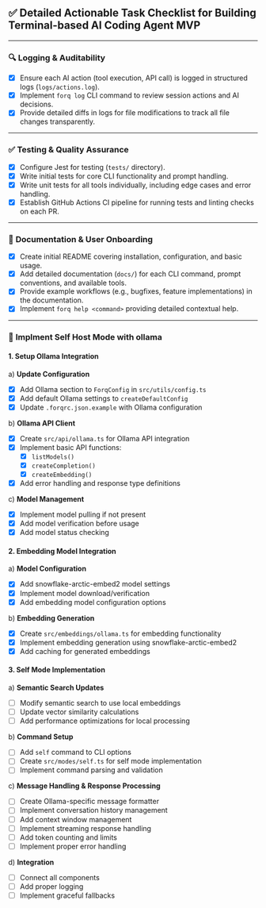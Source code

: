 ## ✅ **Detailed Actionable Task Checklist for Building Terminal-based AI Coding Agent MVP**

---

### 🔍 **Logging & Auditability**

- [x] Ensure each AI action (tool execution, API call) is logged in structured logs (`logs/actions.log`).
- [x] Implement `forq log` CLI command to review session actions and AI decisions.
- [x] Provide detailed diffs in logs for file modifications to track all file changes transparently.

---

### ✅ **Testing & Quality Assurance**

- [x] Configure Jest for testing (`tests/` directory).
- [x] Write initial tests for core CLI functionality and prompt handling.
- [x] Write unit tests for all tools individually, including edge cases and error handling.
- [x] Establish GitHub Actions CI pipeline for running tests and linting checks on each PR.

---

### 📖 **Documentation & User Onboarding**

- [x] Create initial README covering installation, configuration, and basic usage.
- [x] Add detailed documentation (`docs/`) for each CLI command, prompt conventions, and available tools.
- [x] Provide example workflows (e.g., bugfixes, feature implementations) in the documentation.
- [x] Implement `forq help <command>` providing detailed contextual help.

---

### 🔄 **Implment Self Host Mode with ollama**

#### **1. Setup Ollama Integration**

a) **Update Configuration**
- [x] Add Ollama section to `ForqConfig` in `src/utils/config.ts`
- [x] Add default Ollama settings to `createDefaultConfig`
- [x] Update `.forqrc.json.example` with Ollama configuration

b) **Ollama API Client**
- [x] Create `src/api/ollama.ts` for Ollama API integration
- [x] Implement basic API functions:
  - [x] `listModels()`
  - [x] `createCompletion()`
  - [x] `createEmbedding()`
- [x] Add error handling and response type definitions

c) **Model Management**
- [x] Implement model pulling if not present
- [x] Add model verification before usage
- [x] Add model status checking

#### **2. Embedding Model Integration**

a) **Model Configuration**
- [x] Add snowflake-arctic-embed2 model settings
- [x] Implement model download/verification
- [x] Add embedding model configuration options

b) **Embedding Generation**
- [x] Create `src/embeddings/ollama.ts` for embedding functionality
- [x] Implement embedding generation using snowflake-arctic-embed2
- [x] Add caching for generated embeddings

#### **3. Self Mode Implementation**

a) **Semantic Search Updates**
- [ ] Modify semantic search to use local embeddings
- [ ] Update vector similarity calculations
- [ ] Add performance optimizations for local processing

b) **Command Setup**
- [ ] Add `self` command to CLI options
- [ ] Create `src/modes/self.ts` for self mode implementation
- [ ] Implement command parsing and validation

c) **Message Handling & Response Processing**
- [ ] Create Ollama-specific message formatter
- [ ] Implement conversation history management
- [ ] Add context window management
- [ ] Implement streaming response handling
- [ ] Add token counting and limits
- [ ] Implement proper error handling

d) **Integration**
- [ ] Connect all components
- [ ] Add proper logging
- [ ] Implement graceful fallbacks
